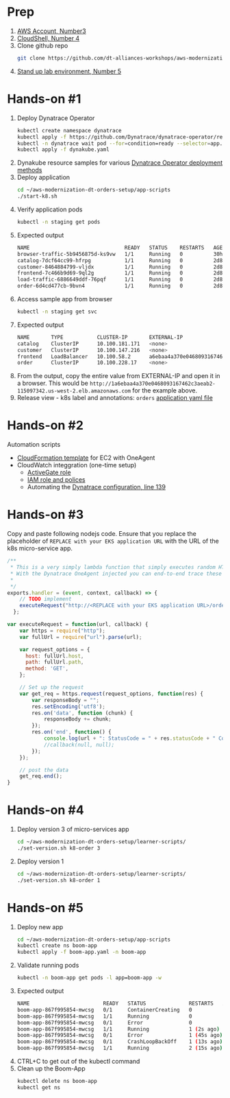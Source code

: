# Prep

1. [AWS Account, Number3](https://learn.alliances.dynatracelabs.com/codelabs/aws-lab0%20immersion-day/index.html?index=..%2F..aws-immersion-day#2)
1. [CloudShell, Number 4](https://learn.alliances.dynatracelabs.com/codelabs/aws-lab0%20immersion-day/index.html?index=..%2F..aws-immersion-day#3)
1. Clone github repo
   ```bash
   git clone https://github.com/dt-alliances-workshops/aws-modernization-dt-orders-setup.git
   ```
1. [Stand up lab environment, Number 5](https://learn.alliances.dynatracelabs.com/codelabs/aws-lab0%20immersion-day/index.html?index=..%2F..aws-immersion-day#4)

# Hands-on #1

1. Deploy Dynatrace Operator
   ```bash
   kubectl create namespace dynatrace
   kubectl apply -f https://github.com/Dynatrace/dynatrace-operator/releases/download/v0.12.1/kubernetes.yaml
   kubectl -n dynatrace wait pod --for=condition=ready --selector=app.kubernetes.io/name=dynatrace-operator,app.kubernetes.io/component=webhook --timeout=300s
   kubectl apply -f dynakube.yaml
   ```
1. Dynakube resource samples for various [Dynatrace Operator deployment methods](https://github.com/Dynatrace/dynatrace-operator/tree/v0.12.1/assets/samples)
1. Deploy application
   ```bash
   cd ~/aws-modernization-dt-orders-setup/app-scripts
   ./start-k8.sh
   ```
1. Verify application pods
   ```bash
   kubectl -n staging get pods
   ```
1. Expected output
   ```bash
   NAME                               READY   STATUS    RESTARTS   AGE
   browser-traffic-5b9456875d-ks9vw   1/1     Running   0          30h
   catalog-7dcf64cc99-hfrpg           1/1     Running   0          2d8h
   customer-8464884799-vljdx          1/1     Running   0          2d8h
   frontend-7c466b9d69-9ql2g          1/1     Running   0          2d8h
   load-traffic-6886649ddf-76pqf      1/1     Running   0          2d8h
   order-6d4cd477cb-9bvn4             1/1     Running   0          2d8h
   ```
1. Access sample app from browser
   ```bash
   kubectl -n staging get svc
   ```
1. Expected output
   ```bash
   NAME       TYPE           CLUSTER-IP       EXTERNAL-IP
   catalog    ClusterIP      10.100.181.171   <none>                                                                  
   customer   ClusterIP      10.100.147.216   <none>
   frontend   LoadBalancer   10.100.58.2      a6ebaa4a370e0468093167462c3aeab2-115097342.us-west-2.elb.amazonaws.com
   order      ClusterIP      10.100.228.17    <none>
   ```
1. From the output, copy the entire value from EXTERNAL-IP and open it in a browser. This would be `http://1a6ebaa4a370e0468093167462c3aeab2-115097342.us-west-2.elb.amazonaws.com` for the example above.
1. Release view - k8s label and annotations: `orders` [application yaml file](https://github.com/dt-alliances-workshops/aws-modernization-dt-orders-setup/blob/main/app-scripts/manifests/order-service.yml)

# Hands-on #2

Automation scripts
- [CloudFormation template](https://github.com/dt-alliances-workshops/aws-modernization-dt-orders-setup/blob/main/provision-scripts/cloud-formation/workshopMonolith.yaml#L142) for EC2 with OneAgent
- CloudWatch integgration (one-time setup)
  - [ActiveGate role](https://dt-url.net/pv0306t)
  - [IAM role and polices](https://dt-url.net/f30301j)
  - Automating the [Dynatrace configuration, line 139](https://github.com/dt-alliances-workshops/aws-modernization-dt-orders-setup/blob/main/provision-scripts/provision-workshop.sh#L139) 

# Hands-on #3

Copy and paste following nodejs code. Ensure that you replace the placeholder of `REPLACE with your EKS application URL` with the URL of the k8s micro-service app.

```js
/**
 * This is a very simply lambda function that simply executes random HTTP Requests to a randomly selected group of URLs
 * With the Dynatrace OneAgent injected you can end-to-end trace these calls
 * 
 */ 
exports.handler = (event, context, callback) => {
    // TODO implement
    executeRequest("http://<REPLACE with your EKS application URL>/order");
  };

var executeRequest = function(url, callback) {
    var https = require("http");
    var fullUrl = require("url").parse(url);

    var request_options = {
      host: fullUrl.host,
      path: fullUrl.path,
      method: 'GET',
    };

    // Set up the request
    var get_req = https.request(request_options, function(res) {
        var responseBody = "";
        res.setEncoding('utf8');
        res.on('data', function (chunk) {
            responseBody += chunk;
        });
        res.on('end', function() {
            console.log(url + ": StatusCode = " + res.statusCode + " ContentLength: " + responseBody.length);
            //callback(null, null);
        });
    });

    // post the data
    get_req.end();   
}   
```

# Hands-on #4

1. Deploy version 3 of micro-services app
   ```bash
   cd ~/aws-modernization-dt-orders-setup/learner-scripts/
   ./set-version.sh k8-order 3
   ```
1. Deploy version 1
   ```bash
   cd ~/aws-modernization-dt-orders-setup/learner-scripts/
   ./set-version.sh k8-order 1
   ```

# Hands-on #5

1. Deploy new app
   ```bash
   cd ~/aws-modernization-dt-orders-setup/app-scripts
   kubectl create ns boom-app
   kubectl apply -f boom-app.yaml -n boom-app
   ```
1. Validate running pods
   ```bash
   kubectl -n boom-app get pods -l app=boom-app -w
   ```
1. Expected output
   ```bash
   NAME                        READY   STATUS              RESTARTS   AGE
   boom-app-867f995854-mwcsg   0/1     ContainerCreating   0          16s
   boom-app-867f995854-mwcsg   1/1     Running             0          18s
   boom-app-867f995854-mwcsg   0/1     Error               0          60s
   boom-app-867f995854-mwcsg   1/1     Running             1 (2s ago)   62s
   boom-app-867f995854-mwcsg   0/1     Error               1 (45s ago)   105s
   boom-app-867f995854-mwcsg   0/1     CrashLoopBackOff    1 (13s ago)   117s
   boom-app-867f995854-mwcsg   1/1     Running             2 (15s ago)   119s
   ```
1. CTRL+C to get out of the kubectl command
1. Clean up the Boom-App
   ```bash
   kubectl delete ns boom-app
   kubectl get ns
   ```
